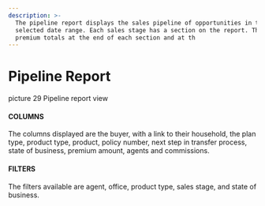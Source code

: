 ```yaml
---
description: >-
  The pipeline report displays the sales pipeline of opportunities in the
  selected date range. Each sales stage has a section on the report. There are
  premium totals at the end of each section and at th
---
```


# Pipeline Report

picture 29 Pipeline report view

#### COLUMNS

The columns displayed are the buyer, with a link to their household, the plan type, product type, product, policy number, next step in transfer process, state of business, premium amount, agents and commissions.

#### FILTERS

The filters available are agent, office, product type, sales stage, and state of business.

